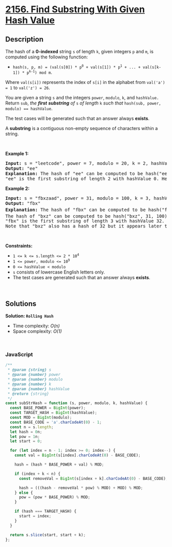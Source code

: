 # [2156. Find Substring With Given Hash Value](https://leetcode.com/problems/find-substring-with-given-hash-value)

## Description

<div class="elfjS" data-track-load="description_content"><p>The hash of a <strong>0-indexed</strong> string <code>s</code> of length <code>k</code>, given integers <code>p</code> and <code>m</code>, is computed using the following function:</p>

<ul>
	<li><code>hash(s, p, m) = (val(s[0]) * p<sup>0</sup> + val(s[1]) * p<sup>1</sup> + ... + val(s[k-1]) * p<sup>k-1</sup>) mod m</code>.</li>
</ul>

<p>Where <code>val(s[i])</code> represents the index of <code>s[i]</code> in the alphabet from <code>val('a') = 1</code> to <code>val('z') = 26</code>.</p>

<p>You are given a string <code>s</code> and the integers <code>power</code>, <code>modulo</code>, <code>k</code>, and <code>hashValue.</code> Return <code>sub</code>,<em> the <strong>first</strong> <strong>substring</strong> of </em><code>s</code><em> of length </em><code>k</code><em> such that </em><code>hash(sub, power, modulo) == hashValue</code>.</p>

<p>The test cases will be generated such that an answer always <strong>exists</strong>.</p>

<p>A <b>substring</b> is a contiguous non-empty sequence of characters within a string.</p>

<p>&nbsp;</p>
<p><strong class="example">Example 1:</strong></p>

<pre><strong>Input:</strong> s = "leetcode", power = 7, modulo = 20, k = 2, hashValue = 0
<strong>Output:</strong> "ee"
<strong>Explanation:</strong> The hash of "ee" can be computed to be hash("ee", 7, 20) = (5 * 1 + 5 * 7) mod 20 = 40 mod 20 = 0. 
"ee" is the first substring of length 2 with hashValue 0. Hence, we return "ee".
</pre>

<p><strong class="example">Example 2:</strong></p>

<pre><strong>Input:</strong> s = "fbxzaad", power = 31, modulo = 100, k = 3, hashValue = 32
<strong>Output:</strong> "fbx"
<strong>Explanation:</strong> The hash of "fbx" can be computed to be hash("fbx", 31, 100) = (6 * 1 + 2 * 31 + 24 * 31<sup>2</sup>) mod 100 = 23132 mod 100 = 32. 
The hash of "bxz" can be computed to be hash("bxz", 31, 100) = (2 * 1 + 24 * 31 + 26 * 31<sup>2</sup>) mod 100 = 25732 mod 100 = 32. 
"fbx" is the first substring of length 3 with hashValue 32. Hence, we return "fbx".
Note that "bxz" also has a hash of 32 but it appears later than "fbx".
</pre>

<p>&nbsp;</p>
<p><strong>Constraints:</strong></p>

<ul>
	<li><code>1 &lt;= k &lt;= s.length &lt;= 2 * 10<sup>4</sup></code></li>
	<li><code>1 &lt;= power, modulo &lt;= 10<sup>9</sup></code></li>
	<li><code>0 &lt;= hashValue &lt; modulo</code></li>
	<li><code>s</code> consists of lowercase English letters only.</li>
	<li>The test cases are generated such that an answer always <strong>exists</strong>.</li>
</ul>
</div>

<p>&nbsp;</p>

## Solutions

**Solution: `Rolling Hash`**

- Time complexity: <em>O(n)</em>
- Space complexity: <em>O(1)</em>

<p>&nbsp;</p>

### **JavaScript**

```js
/**
 * @param {string} s
 * @param {number} power
 * @param {number} modulo
 * @param {number} k
 * @param {number} hashValue
 * @return {string}
 */
const subStrHash = function (s, power, modulo, k, hashValue) {
  const BASE_POWER = BigInt(power);
  const TARGET_HASH = BigInt(hashValue);
  const MOD = BigInt(modulo);
  const BASE_CODE = 'a'.charCodeAt(0) - 1;
  const n = s.length;
  let hash = 0n;
  let pow = 1n;
  let start = 0;

  for (let index = n - 1; index >= 0; index--) {
    const val = BigInt(s[index].charCodeAt(0) - BASE_CODE);

    hash = (hash * BASE_POWER + val) % MOD;

    if (index + k < n) {
      const removeVal = BigInt(s[index + k].charCodeAt(0) - BASE_CODE);

      hash = (((hash - removeVal * pow) % MOD) + MOD) % MOD;
    } else {
      pow = (pow * BASE_POWER) % MOD;
    }

    if (hash === TARGET_HASH) {
      start = index;
    }
  }

  return s.slice(start, start + k);
};
```
